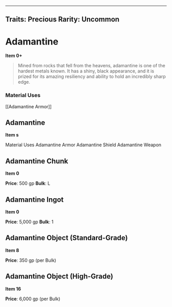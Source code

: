 
---

Traits: Precious
Rarity: Uncommon
---

# Adamantine

**Item 0+**

> Mined from rocks that fell from the heavens, adamantine is one of the hardest metals known. It has a shiny, black appearance, and it is prized for its amazing resiliency and ability to hold an incredibly sharp edge.

### Material Uses

[[Adamantine Armor]]

## Adamantine

**Item s**

Material Uses
Adamantine Armor
Adamantine Shield
Adamantine Weapon

## Adamantine Chunk

**Item 0**

**Price**: 500 gp
**Bulk**: L

## Adamantine Ingot

**Item 0**

**Price**: 5,000 gp
**Bulk**: 1

## Adamantine Object (Standard-Grade)

**Item 8**

**Price**: 350 gp (per Bulk)

## Adamantine Object (High-Grade)

**Item 16**

**Price**: 6,000 gp (per Bulk)

